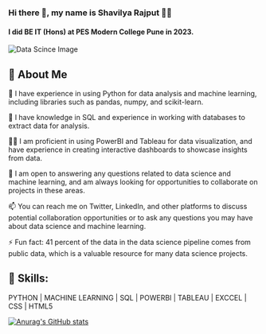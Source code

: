 ### Hi there 👋, my name is Shavilya Rajput 👨‍💻
#### I did  BE IT (Hons) at PES Modern College Pune in 2023. 
<img src="https://www.kdnuggets.com/wp-content/uploads/data-word-cloud.jpg" alt="Data Scince Image">

## 🚀 About Me
🚀 I have experience in using Python for data analysis and machine learning, including libraries such as pandas, numpy, and scikit-learn.

🌱 I have knowledge in SQL and experience in working with databases to extract data for analysis.

👨‍💻 I am proficient in using PowerBI and Tableau for data visualization, and have experience in creating interactive dashboards to showcase insights from data.

💬 I am open to answering any questions related to data science and machine learning, and am always looking for opportunities to collaborate on projects in these areas.

📫 You can reach me on Twitter, LinkedIn, and other platforms to discuss potential collaboration opportunities or to ask any questions you may have about data science and machine learning.

⚡ Fun fact: 41 percent of the data in the data science pipeline comes from public data, which is a valuable resource for many data science projects.
<br>

## 🤹 Skills: 
PYTHON | MACHINE LEARNING | SQL | POWERBI | TABLEAU | EXCCEL | CSS | HTML5

[![Anurag's GitHub stats](https://github-readme-stats-ruby-one.vercel.app/api?username=shavilya)](https://github.com/anuraghazra/github-readme-stats)






